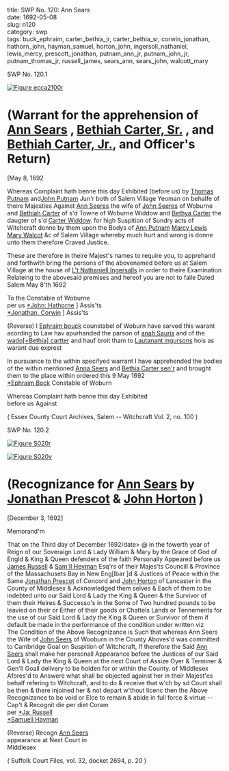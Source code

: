 title: SWP No. 120: Ann Sears  
date: 1692-05-08  
slug: n120  
category: swp  
tags: buck_ephraim, carter_bethia_jr, carter_bethia_sr, corwin_jonathan, hathorn_john, hayman_samuel, horton_john, ingersoll_nathaniel, lewis_mercy, prescott_jonathan, putnam_ann_jr, putnam_john_jr, putnam_thomas_jr, russell_james, sears_ann, sears_john, walcott_mary


<div markdown class="doc" id="n120.1">

<div class="doc_id">SWP No. 120.1</div>


<span markdown class="figure">[![Figure ecca2100r](archives/ecca/thumb/ecca2100r.jpg)](archives/ecca/large/ecca2100r.jpg)</span>

# (Warrant for the apprehension of [Ann Sears](/tag/sears_ann.html) , [Bethiah Carter, Sr.](/tag/carter_bethia_sr.html) , and [Bethiah Carter, Jr.](/tag/carter_bethia_jr.html), and Officer's Return)

[May 8, 1692

Whereas Complaint hath benne this day Exhibited (before us) by [Thomas Putnam](/tag/putnam_thomas_jr.html) and[John Putnam](/tag/putnam_john_jr.html) Jun'r both of Salem Village Yeoman on behalfe of theire Majesties Against [Ann Seeres](/tag/sears_ann.html) the wife of [John Seeres](/tag/sears_john.html) of Woburne and [Bethiah Carter](/tag/carter_bethia_sr.html) of s'd Towne of Woburne Widdow and [Bethya Carter](/tag/carter_bethia_jr.html) the daugter of s'd [Carter Widdow](/tag/carter_bethia_sr.html). for high Suspition of Sundry acts of Witchcraft donne by them upon the Bodys of [Ann Putnam](/tag/putnam_ann_jr.html) [Marcy Lewis](/tag/lewis_mercy.html) [Mary Walcot](/tag/walcott_mary.html) &c of Salem Village whereby much hurt and wrong is donne unto them therefore Craved Justice.

These are therefore in theire Majest's names to require you, to apprehand and forthwith bring the persons of the abovenamed before us at Salem Village at the house of [L't Nathaniell Ingersalls](/tag/ingersoll_nathaniel.html) in order to theire Examination Relateing to the abovesaid premises and hereof you are not to faile Dated Salem May 8'th 1692

To the Constable of Woburne  
                                        per us [*John: Hathorne](/tag/hathorn_john.html) ] Assis'ts  
                                        [*Jonathan. Corwin](/tag/corwin_jonathan.html) ] Assis'ts

(Reverse) I [Ephraim bouck](/tag/buck_ephraim.html) counstabel of Woburn have sarved this warant acording to Law hav apurhanded the parson of [anah Sauris](/tag/sears_ann.html) and of the [wado[=Bethia] cartter](/tag/carter_bethia_sr.html) and hauf broit tham to [Lautanant ingursons](/tag/ingersoll_nathaniel.html) hois as warant due exprest

In pursuance to the within specifyed warrant I have apprehended the bodies of the within mentioned [Anna Seers](/tag/sears_ann.html) and [Bethia Carter sen'r](/tag/carter_bethia_sr.html) and brought them to the place within ordered this 9 May 1692  
                                    [*Ephraim Bock](/tag/buck_ephraim.html) Constable of Woburn

Whereas Complaint hath benne this day Exhibited  
before us Against

( Essex County Court Archives, Salem -- Witchcraft Vol. 2, no. 100 )


</div>



<div markdown class="doc" id="n120.2">

<div class="doc_id">SWP No. 120.2</div>


<span markdown class="figure">[![Figure S020r](archives/Suffolk/small/S020A.jpg)](archives/Suffolk/large/S020A.jpg)</span>

<span markdown class="figure">[![Figure S020v](archives/Suffolk/small/S020B.jpg)](archives/Suffolk/large/S020B.jpg)</span>

# (Recognizance for [Ann Sears](/tag/sears_ann.html) by [Jonathan Prescot](/tag/prescott_jonathan.html) & [John Horton](/tag/horton_john.html) )

[December 3, 1692]

Memorand'm

That on the Third day of December 1692/date> @ in the fowerth year of Reign of our Soveraign Lord & Lady William & Mary by the Grace of God of Engld & King & Queen defenders of the faith Personally Appeared before us [James Russell](/tag/russell_james.html) & [Sam'll Heyman](/tag/hayman_samuel.html) Esq'rs of their Majes'ts Councill & Province of the Massachusets Bay in New Eng[lbar ]d & Justices of Peace within the Same [Jonathan Prescot](/tag/prescott_jonathan.html) of Concord and [John Horton](/tag/horton_john.html) of Lancaster in the County of Middlesex & Acknowledged them selves & Each of them to be indebted unto our Said Lord & Lady the King & Queen & the Survivor of them their Heires & Successo's in the Some of Two hundred pounds to be leavied on their or Either of their goods or Chattels Lands or Tennements for the use of our Said Lord & Lady the King & Queen or Survivor of them if default be made in the performance of the condition under written viz  
The Condition of the Above Recognizance is Such that whereas Ann Seers the Wife of [John Seers](/tag/sears_john.html) of Wooburn in the County Aboves'd was committed to Cambridge Goal on Suspition of Witchcraft, If therefore the Said [Ann Seers](/tag/sears_ann.html) shall make her personall Appearance before the Justices of our Said Lord & Lady the King & Queen at the next Court of Assize Oyer & Terminer & Gen'll Goall delivery to be holden for or within the County. of Middlesex Afores'd to Answere what shall be objected against her in their Majest'es behalf refering to Witchcraft, and to do & receive that w'ch by sd Court shall be then & there injoined her & not depart w'thout licenc then the Above Recognizance to be void or Elce to remain & abide in full force & virtue --  
Cap't & Recognit die per diet Coram  
                                                  per [*Ja: Russell](/tag/russell_james.html)  
                                                  [*Samuell Hayman](/tag/hayman_samuel.html)


(Reverse) Recogn [Ann Seers](/tag/sears_ann.html)  
appearance at Next Court in  
Middlesex

( Suffolk Court Files, vol. 32, docket 2694, p. 20 )


</div>
